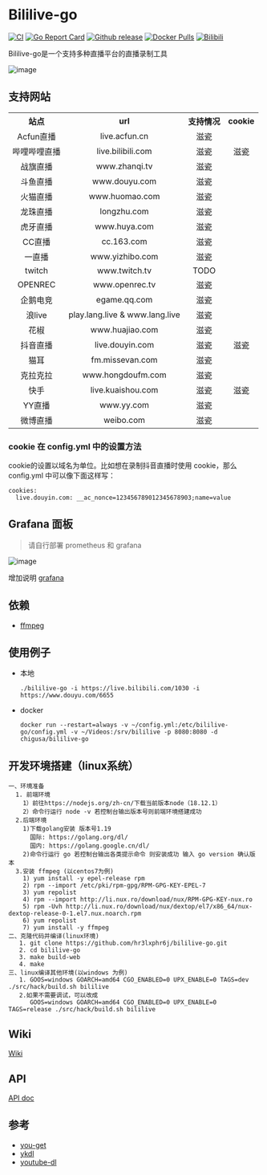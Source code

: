 # Bililive-go
[![CI](https://github.com/hr3lxphr6j/bililive-go/actions/workflows/tests.yaml/badge.svg?branch=master)](https://github.com/hr3lxphr6j/bililive-go/actions/workflows/tests.yaml)
[![Go Report Card](https://goreportcard.com/badge/github.com/hr3lxphr6j/bililive-go)](https://goreportcard.com/report/github.com/hr3lxphr6j/bililive-go)
[![Github release](https://img.shields.io/github/release/hr3lxphr6j/bililive-go.svg)](https://github.com/hr3lxphr6j/bililive-go/releases/latest)
[![Docker Pulls](https://img.shields.io/docker/pulls/chigusa/bililive-go.svg)](https://hub.docker.com/r/chigusa/bililive-go/)
[![Bilibili](https://img.shields.io/badge/%E5%93%94%E5%93%A9%E5%93%94%E5%93%A9-%E6%9C%AA%E6%9D%A5%E7%A7%91%E6%8A%80%E7%8E%8B%E8%80%81%E8%8F%8A%E5%BD%95%E6%92%AD%E7%BB%84-ebb8d0.svg)](https://space.bilibili.com/18578203/)

Bililive-go是一个支持多种直播平台的直播录制工具   

![image](https://github.com/hr3lxphr6j/bililive-go/raw/master/docs/screenshot.webp)

## 支持网站

<table>
    <tr align="center">
        <th>站点</th>
        <th>url</th>
        <th>支持情况</th>
        <th>cookie</th>
    </tr>
    <tr align="center">
        <td>Acfun直播</td>
        <td>live.acfun.cn</td>
        <td>滋瓷</td>
        <td></td>
    </tr>
    <tr align="center">
        <td>哔哩哔哩直播</td>
        <td>live.bilibili.com</td>
        <td>滋瓷</td>
        <td>滋瓷</td>
    </tr>
    <tr align="center">
        <td>战旗直播</td>
        <td>www.zhanqi.tv</td>
        <td>滋瓷</td>
        <td></td>
    </tr>
    <tr align="center">
        <td>斗鱼直播</td>
        <td>www.douyu.com</td>
        <td>滋瓷</td>
        <td></td>
    </tr>
    <tr align="center">
        <td>火猫直播</td>
        <td>www.huomao.com</td>
        <td>滋瓷</td>
        <td></td>
    </tr>
    <tr align="center">
        <td>龙珠直播</td>
        <td>longzhu.com</td>
        <td>滋瓷</td>
        <td></td>
    </tr>
    <tr align="center">
        <td>虎牙直播</td>
        <td>www.huya.com</td>
        <td>滋瓷</td>
        <td></td>
    </tr>
    <tr align="center">
        <td>CC直播</td>
        <td>cc.163.com</td>
        <td>滋瓷</td>
        <td></td>
    </tr>
    <tr align="center">
        <td>一直播</td>
        <td>www.yizhibo.com</td>
        <td>滋瓷</td>
        <td></td>
    </tr>
    <tr align="center">
        <td>twitch</td>
        <td>www.twitch.tv</td>
        <td>TODO</td>
        <td></td>
    </tr>
    <tr align="center">
        <td>OPENREC</td>
        <td>www.openrec.tv</td>
        <td>滋瓷</td>
        <td></td>
    </tr>
    <tr align="center">
        <td>企鹅电竞</td>
        <td>egame.qq.com</td>
        <td>滋瓷</td>
        <td></td>
    </tr>
    <tr align="center">
        <td>浪live</td>
        <td>play.lang.live & www.lang.live</td>
        <td>滋瓷</td>
        <td></td>
    </tr>
    <tr align="center">
        <td>花椒</td>
        <td>www.huajiao.com</td>
        <td>滋瓷</td>
        <td></td>
    </tr>
    <tr align="center">
        <td>抖音直播</td>
        <td>live.douyin.com</td>
        <td>滋瓷</td>
        <td>滋瓷</td>
    </tr>
    <tr align="center">
        <td>猫耳</td>
        <td>fm.missevan.com</td>
        <td>滋瓷</td>
        <td></td>
    </tr>
    <tr align="center">
        <td>克拉克拉</td>
        <td>www.hongdoufm.com</td>
        <td>滋瓷</td>
        <td></td>
    </tr>
    <tr align="center">
        <td>快手</td>
        <td>live.kuaishou.com</td>
        <td>滋瓷</td>
        <td>滋瓷</td>
    </tr>
    <tr align="center">
        <td>YY直播</td>
        <td>www.yy.com</td>
        <td>滋瓷</td>
        <td></td>
    </tr>
    <tr align="center">
        <td>微博直播</td>
        <td>weibo.com</td>
        <td>滋瓷</td>
        <td></td>
    </tr>
</table>

### cookie 在 config.yml 中的设置方法

cookie的设置以域名为单位。比如想在录制抖音直播时使用 cookie，那么 config.yml 中可以像下面这样写：
```
cookies:
  live.douyin.com: __ac_nonce=123456789012345678903;name=value
```

## Grafana 面板

> 请自行部署 prometheus 和 grafana

![image](https://github.com/hr3lxphr6j/bililive-go/raw/master/docs/dashboard.webp)

增加说明
[grafana](docs/grafana.md)

## 依赖
* [ffmpeg](https://ffmpeg.org/)

## 使用例子
- 本地
    ```
    ./bililive-go -i https://live.bilibili.com/1030 -i https://www.douyu.com/6655
    ```
- docker
    ```
    docker run --restart=always -v ~/config.yml:/etc/bililive-go/config.yml -v ~/Videos:/srv/bililive -p 8080:8080 -d chigusa/bililive-go
    ```

## 开发环境搭建（linux系统）
```
一、环境准备
  1. 前端环境
    1）前往https://nodejs.org/zh-cn/下载当前版本node（18.12.1）
    2）命令行运行 node -v 若控制台输出版本号则前端环境搭建成功
  2.后端环境
    1)下载golang安装 版本号1.19
      国际: https://golang.org/dl/
      国内: https://golang.google.cn/dl/
    2)命令行运行 go 若控制台输出各类提示命令 则安装成功 输入 go version 确认版本
  3.安装 ffmpeg (以centos7为例)
    1) yum install -y epel-release rpm
    2) rpm --import /etc/pki/rpm-gpg/RPM-GPG-KEY-EPEL-7
    3) yum repolist
    4) rpm --import http://li.nux.ro/download/nux/RPM-GPG-KEY-nux.ro
    5) rpm -Uvh http://li.nux.ro/download/nux/dextop/el7/x86_64/nux-dextop-release-0-1.el7.nux.noarch.rpm
    6) yum repolist
    7) yum install -y ffmpeg
二、克隆代码并编译(linux环境)    
   1. git clone https://github.com/hr3lxphr6j/bililive-go.git
   2. cd bililive-go
   3. make build-web
   4. make 
三、linux编译其他环境(以windows 为例)
   1. GOOS=windows GOARCH=amd64 CGO_ENABLED=0 UPX_ENABLE=0 TAGS=dev ./src/hack/build.sh bililive
   2.如果不需要调试，可以改成
      GOOS=windows GOARCH=amd64 CGO_ENABLED=0 UPX_ENABLE=0 TAGS=release ./src/hack/build.sh bililive
```

## Wiki
[Wiki](https://github.com/hr3lxphr6j/bililive-go/wiki)

## API
[API doc](https://github.com/hr3lxphr6j/bililive-go/blob/master/docs/API.md)

## 参考
- [you-get](https://github.com/soimort/you-get)
- [ykdl](https://github.com/zhangn1985/ykdl)
- [youtube-dl](https://github.com/ytdl-org/youtube-dl)
